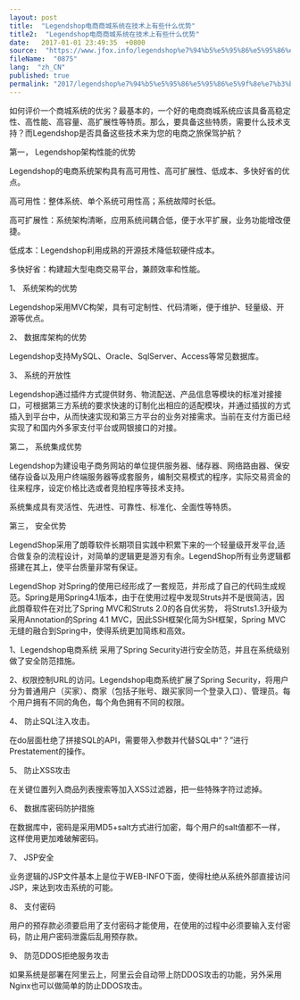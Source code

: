 ```yaml
---
layout: post
title:  "Legendshop电商商城系统在技术上有些什么优势"
title2:  "Legendshop电商商城系统在技术上有些什么优势"
date:   2017-01-01 23:49:35  +0800
source:  "https://www.jfox.info/legendshop%e7%94%b5%e5%95%86%e5%95%86%e5%9f%8e%e7%b3%bb%e7%bb%9f%e5%9c%a8%e6%8a%80%e6%9c%af%e4%b8%8a%e6%9c%89%e4%ba%9b%e4%bb%80%e4%b9%88%e4%bc%98%e5%8a%bf.html"
fileName:  "0875"
lang:  "zh_CN"
published: true
permalink: "2017/legendshop%e7%94%b5%e5%95%86%e5%95%86%e5%9f%8e%e7%b3%bb%e7%bb%9f%e5%9c%a8%e6%8a%80%e6%9c%af%e4%b8%8a%e6%9c%89%e4%ba%9b%e4%bb%80%e4%b9%88%e4%bc%98%e5%8a%bf.html"
---
```


如何评价一个商城系统的优劣？最基本的，一个好的电商商城系统应该具备高稳定性、高性能、高容量、高扩展性等特质。那么，要具备这些特质，需要什么技术支持？而Legendshop是否具备这些技术来为您的电商之旅保驾护航？ 

第一， Legendshop架构性能的优势 

Legendshop的电商系统架构具有高可用性、高可扩展性、低成本、多快好省的优点。 

高可用性：整体系统、单个系统可用性高；系统故障时长低。 

高可扩展性：系统架构清晰，应用系统间耦合低，便于水平扩展，业务功能增改便捷。 

低成本：Legendshop利用成熟的开源技术降低软硬件成本。 

多快好省：构建超大型电商交易平台，兼顾效率和性能。 

1、 系统架构的优势 

Legendshop采用MVC构架，具有可定制性、代码清晰，便于维护、轻量级、开源等优点。 

2、 数据库架构的优势 

Legendshop支持MySQL、Oracle、SqlServer、Access等常见数据库。 

3、 系统的开放性 

Legendshop通过插件方式提供财务、物流配送、产品信息等模块的标准对接接口，可根据第三方系统的要求快速的订制化出相应的适配模块，并通过插拔的方式插入到平台中，从而快速实现和第三方平台的业务对接需求。当前在支付方面已经实现了和国内外多家支付平台或网银接口的对接。 

第二， 系统集成优势 

Legendshop为建设电子商务网站的单位提供服务器、储存器、网络路由器、保安储存设备以及用户终端服务器等成套服务，编制交易模式的程序，实际交易资金的往来程序，设定价格比选或者竞拍程序等技术支持。 

系统集成具有灵活性、先进性、可靠性、标准化、全面性等特质。 

第三， 安全优势 

LegendShop采用了朗尊软件长期项目实践中积累下来的一个轻量级开发平台,适合做复杂的流程设计，对简单的逻辑更是游刃有余。LegendShop所有业务逻辑都搭建在其上，使平台质量非常有保证。 

LegendShop 对Spring的使用已经形成了一套规范，并形成了自己的代码生成规范。Spring是用Spring4.1版本，由于在使用过程中发现Struts并不是很简洁，因此朗尊软件在对比了Spring MVC和Struts 2.0的各自优劣势， 将Struts1.3升级为采用Annotation的Spring 4.1 MVC，因此SSH框架化简为SH框架，Spring MVC无缝的融合到Spring中，使得系统更加简练和高效。 

1、Legendshop电商系统 采用了Spring Security进行安全防范，并且在系统级别做了安全防范措施。 

2、权限控制URL的访问。Legendshop电商系统扩展了Spring Security，将用户分为普通用户（买家）、商家（包括子账号、跟买家同一个登录入口）、管理员。每个用户拥有不同的角色，每个角色拥有不同的权限。 

4、 防止SQL注入攻击。 

在do层面杜绝了拼接SQL的API，需要带入参数并代替SQL中“？”进行Prestatement的操作。 

5、 防止XSS攻击 

在关键位置列入商品列表搜索等加入XSS过滤器，把一些特殊字符过滤掉。 

6、 数据库密码防护措施 

在数据库中，密码是采用MD5+salt方式进行加密，每个用户的salt值都不一样，这样使用更加难破解密码。 

7、 JSP安全 

业务逻辑的JSP文件基本上是位于WEB-INFO下面，使得杜绝从系统外部直接访问JSP，来达到攻击系统的可能。 

8、 支付密码 

用户的预存款必须要启用了支付密码才能使用，在使用的过程中必须要输入支付密码，防止用户密码泄露后乱用预存款。 

9、 防范DDOS拒绝服务攻击 

如果系统是部署在阿里云上，阿里云会自动带上防DDOS攻击的功能，另外采用Nginx也可以做简单的防止DDOS攻击。
